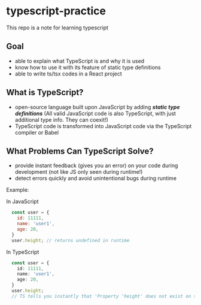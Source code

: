 # typescript-practice
This repo is a note for learning typescript

## Goal
- able to explain what TypeScript is and why it is used
- know how to use it with its feature of static type definitions
- able to write ts/tsx codes in a React project

## What is TypeScript?
- open-source language built upon JavaScript by adding ***static type definitions*** (All valid JavaScript code is also TypeScript, with just additional type info. They can coexit!)
- TypeScript code is transformed into JavaScript code via the TypeScript compiler or Babel

## What Problems Can TypeScript Solve?
- provide instant feedback (gives you an error) on your code during development (not like JS only seen during runtime!)
- detect errors quickly and avoid unintentional bugs during runtime

Example:

In JavaScript
```JavaScript
  const user = {
    id: 11111,
    name: 'user1',
    age: 20,
  }
  user.height; // returns undefined in runtime
```

In TypeScript
```TypeScript
  const user = {
    id: 11111,
    name: 'user1',
    age: 20,
  }
  user.height; 
  // TS tells you instantly that 'Property 'height' does not exist on type '{ id: number; name: string; age: number}'.
```
